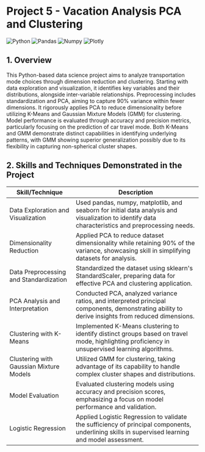 # Project 5 - Vacation Analysis PCA and Clustering

![Python](https://img.shields.io/badge/Python-FFD43B?style=for-the-badge&logo=python&logoColor=blue)
![Pandas](https://img.shields.io/badge/Pandas-2C2D72?style=for-the-badge&logo=pandas&logoColor=white)
![Numpy](https://img.shields.io/badge/Numpy-777BB4?style=for-the-badge&logo=numpy&logoColor=white)
![Plotly](https://img.shields.io/badge/Plotly-239120?style=for-the-badge&logo=plotly&logoColor=white)
<br>

## 1. Overview
This Python-based data science project aims to analyze transportation mode choices through dimension reduction and clustering. Starting with data exploration and visualization, it identifies key variables and their distributions, alongside inter-variable relationships. Preprocessing includes standardization and PCA, aiming to capture 90% variance within fewer dimensions. It rigorously applies PCA to reduce dimensionality before utilizing K-Means and Gaussian Mixture Models (GMM) for clustering. Model performance is evaluated through accuracy and precision metrics, particularly focusing on the prediction of car travel mode. Both K-Means and GMM demonstrate distinct capabilities in identifying underlying patterns, with GMM showing superior generalization possibly due to its flexibility in capturing non-spherical cluster shapes.


## 2. Skills and Techniques Demonstrated in the Project
| Skill/Technique                     | Description |
|-------------------------------------|-------------|
| Data Exploration and Visualization  | Used pandas, numpy, matplotlib, and seaborn for initial data analysis and visualization to identify data characteristics and preprocessing needs. |
| Dimensionality Reduction            | Applied PCA to reduce dataset dimensionality while retaining 90% of the variance, showcasing skill in simplifying datasets for analysis. |
| Data Preprocessing and Standardization | Standardized the dataset using sklearn's StandardScaler, preparing data for effective PCA and clustering application. |
| PCA Analysis and Interpretation     | Conducted PCA, analyzed variance ratios, and interpreted principal components, demonstrating ability to derive insights from reduced dimensions. |
| Clustering with K-Means             | Implemented K-Means clustering to identify distinct groups based on travel mode, highlighting proficiency in unsupervised learning algorithms. |
| Clustering with Gaussian Mixture Models | Utilized GMM for clustering, taking advantage of its capability to handle complex cluster shapes and distributions. |
| Model Evaluation                    | Evaluated clustering models using accuracy and precision scores, emphasizing a focus on model performance and validation. |
| Logistic Regression                 | Applied Logistic Regression to validate the sufficiency of principal components, underlining skills in supervised learning and model assessment. |
